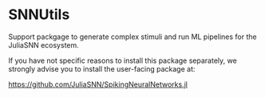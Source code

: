 # SNNUtils

Support packgage to generate complex stimuli and run ML pipelines for the JuliaSNN ecosystem.

If you have not specific reasons to install this package separately, we strongly advise you to install the user-facing package at:

https://github.com/JuliaSNN/SpikingNeuralNetworks.jl
